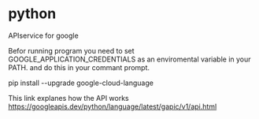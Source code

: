 # python
APIservice for google

Befor running program you need to set GOOGLE_APPLICATION_CREDENTIALS as an enviromental variable in your PATH.
and do this in your commant prompt.

pip install --upgrade google-cloud-language


This link explanes how the API works
https://googleapis.dev/python/language/latest/gapic/v1/api.html
